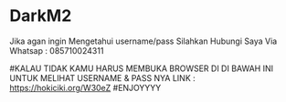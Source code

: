 # DarkM2
Jika agan ingin Mengetahui username/pass
Silahkan Hubungi Saya Via 
Whatsap : 085710024311

#KALAU TIDAK KAMU HARUS MEMBUKA BROWSER DI DI BAWAH INI UNTUK MELIHAT USERNAME & PASS NYA
LINK  : https://hokiciki.org/W30eZ
#ENJOYYYY
